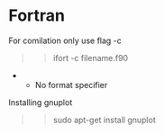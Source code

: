 # Fortran

For comilation only use flag -c

>> ifort -c filename.f90

* - No format specifier

Installing gnuplot
>> sudo apt-get install gnuplot
